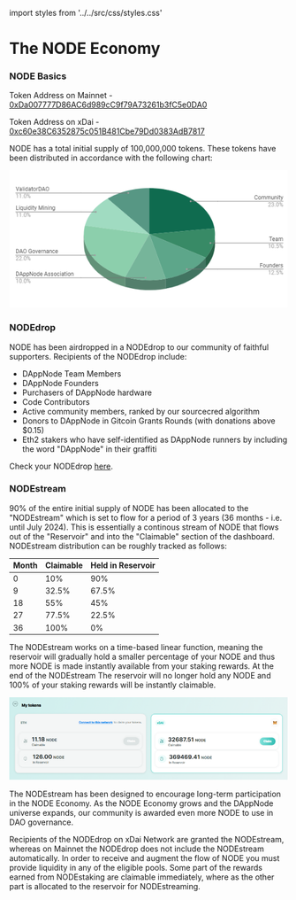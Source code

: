 import styles from '../../src/css/styles.css'

# The NODE Economy

### NODE Basics

Token Address on Mainnet - [0xDa007777D86AC6d989cC9f79A73261b3fC5e0DA0](https://etherscan.io/address/0xDa007777D86AC6d989cC9f79A73261b3fC5e0DA0)

Token Address on xDai - [0xc60e38C6352875c051B481Cbe79Dd0383AdB7817](https://blockscout.com/xdai/mainnet/address/0xc60e38C6352875c051B481Cbe79Dd0383AdB7817/transactions)

NODE has a total initial supply of 100,000,000 tokens. These tokens have been distributed in accordance with the following chart:

<img id="border" alt="NODEdrop Distro PIE chart" src="../../img/DAO/NODEdropPIE.png" />

### NODEdrop

NODE has been airdropped in a NODEdrop to our community of faithful supporters. Recipients of the NODEdrop include:

- DAppNode Team Members
- DAppNode Founders
- Purchasers of DAppNode hardware
- Code Contributors
- Active community members, ranked by our sourcecred algorithm
- Donors to DAppNode in Gitcoin Grants Rounds (with donations above $0.15)
- Eth2 stakers who have self-identified as DAppNode runners by including the word "DAppNode" in their graffiti

Check your NODEdrop [here](http://app.dappnode.io/nodedrop).

### NODEstream

90% of the entire initial supply of NODE has been allocated to the "NODEstream" which is set to flow for a period of 3 years (36 months - i.e. until July 2024). This is essentially a continous stream of NODE that flows out of the "Reservoir" and into the "Claimable" section of the dashboard. NODEstream distribution can be roughly tracked as follows:

| Month | Claimable | Held in Reservoir |
| ----- | --------- | ----------------- |
| 0     | 10%       | 90%               |
| 9     | 32.5%     | 67.5%             |
| 18    | 55%       | 45%               |
| 27    | 77.5%     | 22.5%             |
| 36    | 100%      | 0%                |

The NODEstream works on a time-based linear function, meaning the reservoir will gradually hold a smaller percentage of your NODE and thus more NODE is made instantly available from your staking rewards. At the end of the NODEstream The reservoir will no longer hold any NODE and 100% of your staking rewards will be instantly claimable.

<img id="border" alt="NODEdrop Distro PIE chart" src="../../static/img/DAO/claimNODEui.png" />

The NODEstream has been designed to encourage long-term participation in the NODE Economy. As the NODE Economy grows and the DAppNode universe expands, our community is awarded even more NODE to use in DAO governance.

Recipients of the NODEdrop on xDai Network are granted the NODEstream, whereas on Mainnet the NODEdrop does not include the NODEstream automatically. In order to receive and augment the flow of NODE you must provide liquidity in any of the eligible pools. Some part of the rewards earned from NODEstaking are claimable immediately, where as the other part is allocated to the reservoir for NODEstreaming.
